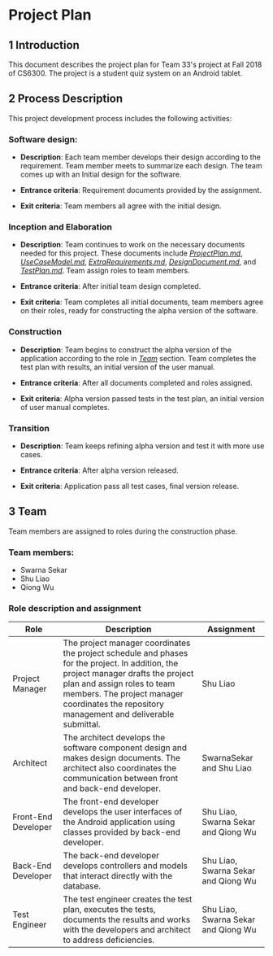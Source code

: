 # Project Plan


## 1 Introduction

This document describes the project plan for Team 33's project at Fall 2018 of CS6300. The project is a student quiz system on an Android tablet.

## 2 Process Description

This project development process includes the following activities:

### Software design:

* **Description**: Each team member develops their design according to the requirement. Team member meets to summarize each design. The team comes up with an Initial design for the software.

* **Entrance criteria**: Requirement documents provided by the assignment.

* **Exit criteria**:  Team members all agree with the initial design. 

### Inception and Elaboration

* **Description**: Team continues to work on the necessary documents needed for this project. These documents include [*ProjectPlan.md*](ProjectPlan.md),  [*UseCaseModel.md*](UseCaseModel.md), [*ExtraRequirements.md*](ExtraRequirements.md), [*DesignDocument.md*](DesignDocument.md), and [*TestPlan.md*](TestPlan.md). Team assign roles to team members.

* **Entrance criteria**: After initial team design completed.

* **Exit criteria**: Team completes all initial documents, team members agree on their roles, ready for constructing the alpha version of the software.

### Construction

* **Description**: Team begins to construct the alpha version of the application according to the role in [*Team*](#team) section. Team completes the test plan with results, an initial version of the user manual.

* **Entrance criteria**: After all documents completed and roles assigned.

* **Exit criteria**: Alpha version passed tests in the test plan, an initial version of user manual completes.

### Transition

* **Description**: Team keeps refining alpha version and test it with more use cases.

* **Entrance criteria**: After alpha version released.

* **Exit criteria**: Application pass all test cases, final version release.

## 3 Team <a name="team"></a>

Team members are assigned to roles during the construction phase.

### Team members:

* Swarna Sekar
* Shu Liao
* Qiong Wu

### Role description and assignment

| Role | Description | Assignment |
| ---- | -------------- | ---------- |
| Project Manager | The project manager coordinates the project schedule and phases for the project.  In addition, the project manager drafts the project plan and assign roles to team members. The project manager coordinates the repository management and deliverable submittal. | Shu Liao  |
| Architect | The architect develops the software component design and makes design documents. The architect also coordinates the communication between front and back-end developer. |SwarnaSekar and Shu Liao |
| Front-End Developer | The front-end developer develops the user interfaces of the Android application using classes provided by back-end developer. | Shu Liao, Swarna Sekar and Qiong Wu |
| Back-End Developer | The back-end developer develops controllers and models that interact directly with the database. | Shu Liao, Swarna Sekar and Qiong Wu |
| Test Engineer | The test engineer creates the test plan, executes the tests, documents the results and works with the developers and architect to address deficiencies. | Shu Liao, Swarna Sekar and Qiong Wu |
